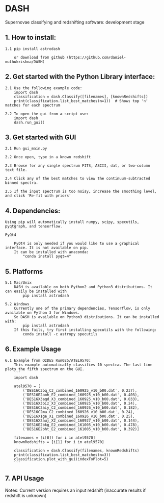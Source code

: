 # DASH
Supernovae classifying and redshifting software: development stage


## 1. How to install:

    1.1 pip install astrodash

        or download from github (https://github.com/daniel-muthukrishna/DASH)

## 2. Get started with the Python Library interface:
    2.1 Use the following example code:
        import dash
        classification = dash.Classify([filenames], [knownRedshifts])
        print(classification.list_best_matches(n=1))  # Shows top 'n' matches for each spectrum

    2.2 To open the gui from a script use:
        import dash
        dash.run_gui()


## 3. Get started with GUI
    2.1 Run gui_main.py

    2.2 Once open, type in a known redshift

    2.3 Browse for any single spectrum FITS, ASCII, dat, or two-column text file.

    2.4 Click any of the best matches to view the continuum-subtracted binned spectra.

    2.5 If the input spectrum is too noisy, increase the smoothing level, and click 'Re-fit with priors'


## 4. Dependencies:
    Using pip will automatically install numpy, scipy, specutils, pyqtgraph, and tensorflow.

    PyQt4

        PyQt4 is only needed if you would like to use a graphical interface. It is not available on pip.
        It can be installed with anaconda:
            "conda install pyqt=4"

## 5. Platforms
    5.1 Mac/Unix
        DASH is available on both Python2 and Python3 distributions. It can easily be installed with
            pip install astrodash

    5.2 Windows
        Currently one of the primary dependencies, Tensorflow, is only available on Python 3 for Windows.
        So DASH is available on Python3 distributions. It can be installed with:
            pip install astrodash
        If this fails, try first installing specutils with the following:
            conda install -c astropy specutils


## 6. Example Usage
    6.1 Example from OzDES Run025/ATEL9570:
        This example automatically classifies 10 spectra. The last line plots the fifth spectrum on the GUI.
        ```
        import dash

        atel9570 = [
            ('DES16C3bq_C3_combined_160925_v10_b00.dat', 0.237),
            ('DES16E2aoh_E2_combined_160925_v10_b00.dat', 0.403),
            ('DES16X3aqd_X3_combined_160925_v10_b00.dat', 0.033),
            ('DES16X3biz_X3_combined_160925_v10_b00.dat', 0.24),
            ('DES16C2aiy_C2_combined_160926_v10_b00.dat', 0.182),
            ('DES16C2ma_C2_combined_160926_v10_b00.dat', 0.24),
            ('DES16X1ge_X1_combined_160926_v10_b00.dat', 0.25),
            ('DES16X2auj_X2_combined_160927_v10_b00.dat', 0.144),
            ('DES16E2bkg_E2_combined_161005_v10_b00.dat', 0.478),
            ('DES16E2bht_E2_combined_161005_v10_b00.dat', 0.392)]
    
        filenames = [i[0]) for i in atel9570]
        knownRedshifts = [i[1] for i in atel9570]

        classification = dash.Classify(filenames, knownRedshifts)
        print(classification.list_best_matches(n=3))
        classification.plot_with_gui(indexToPlot=5)
        ```

## 7. API Usage
Notes:
    Current version requires an input redshift (inaccurate results if redshift is unknown)



